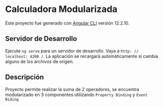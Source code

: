 # Calculadora Modularizada

Este proyecto fue generado con  [Angular CLI](https://github.com/angular/angular-cli) versión 12.2.10.

## Servidor de Desarrollo

Ejecute `ng serve` para un servidor de desarrollo. Vaya a `http: // localhost: 4200 /`. La aplicación se recargará automáticamente si cambia alguno de los archivos de origen.

## Descripción

Proyecto permite realizar la suma de 2 operadores, se encuentra modularizado en 3 componentes utilizando `Property Binding` y `Event Biding`


